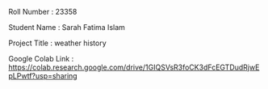 Roll Number       :   23358

Student Name      :   Sarah Fatima Islam

Project Title     :   weather history

Google Colab Link :   https://colab.research.google.com/drive/1GIQSVsR3foCK3dFcEGTDudRjwEpLPwtf?usp=sharing

